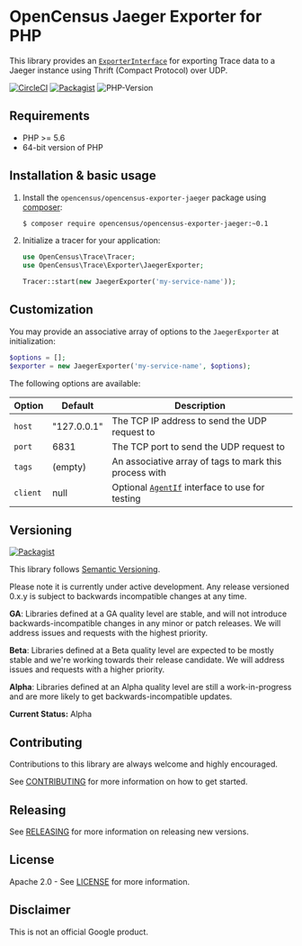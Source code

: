 # OpenCensus Jaeger Exporter for PHP

This library provides an [`ExporterInterface`][exporter-interface] for exporting
Trace data to a Jaeger instance using Thrift (Compact Protocol) over UDP.

[![CircleCI](https://circleci.com/gh/census-ecosystem/opencensus-php-exporter-jaeger.svg?style=svg)][ci-build]
[![Packagist](https://img.shields.io/packagist/v/opencensus/opencensus-exporter-jaeger.svg)][packagist-package]
![PHP-Version](https://img.shields.io/packagist/php-v/opencensus/opencensus-exporter-jaeger.svg)

## Requirements

* PHP >= 5.6 
* 64-bit version of PHP

## Installation & basic usage

1. Install the `opencensus/opencensus-exporter-jaeger` package using [composer][composer]:

    ```bash
    $ composer require opencensus/opencensus-exporter-jaeger:~0.1
    ```

1. Initialize a tracer for your application:

    ```php
    use OpenCensus\Trace\Tracer;
    use OpenCensus\Trace\Exporter\JaegerExporter;

    Tracer::start(new JaegerExporter('my-service-name'));
    ```

## Customization

You may provide an associative array of options to the `JaegerExporter` at
initialization:

```php
$options = [];
$exporter = new JaegerExporter('my-service-name', $options);
```

The following options are available:

| Option | Default | Description |
| ------ | ------- | ----------- |
| `host` | "127.0.0.1" | The TCP IP address to send the UDP request to |
| `port` | 6831 | The TCP port to send the UDP request to |
| `tags` | (empty) | An associative array of tags to mark this process with |
| `client` | null | Optional [`AgentIf`][agent-interface] interface to use for testing |

## Versioning

[![Packagist](https://img.shields.io/packagist/v/opencensus/opencensus-exporter-jaeger.svg)][packagist-package]

This library follows [Semantic Versioning][semver].

Please note it is currently under active development. Any release versioned
0.x.y is subject to backwards incompatible changes at any time.

**GA**: Libraries defined at a GA quality level are stable, and will not
introduce backwards-incompatible changes in any minor or patch releases. We will
address issues and requests with the highest priority.

**Beta**: Libraries defined at a Beta quality level are expected to be mostly
stable and we're working towards their release candidate. We will address issues
and requests with a higher priority.

**Alpha**: Libraries defined at an Alpha quality level are still a
work-in-progress and are more likely to get backwards-incompatible updates.

**Current Status:** Alpha


## Contributing

Contributions to this library are always welcome and highly encouraged.

See [CONTRIBUTING](CONTRIBUTING.md) for more information on how to get started.

## Releasing

See [RELEASING](RELEASING.md) for more information on releasing new versions.

## License

Apache 2.0 - See [LICENSE](LICENSE) for more information.

## Disclaimer

This is not an official Google product.

[exporter-interface]: https://github.com/census-instrumentation/opencensus-php/blob/master/src/Trace/Exporter/ExporterInterface.php
[census-org]: https://github.com/census-instrumentation
[composer]: https://getcomposer.org/
[agent-interface]: https://github.com/census-instrumentation/opencensus-php-exporter-jaeger/blob/master/src/Thrift/Agent.php#L19
[semver]: http://semver.org/
[ci-build]: https://circleci.com/gh/census-ecosystem/opencensus-php-exporter-jaeger
[packagist-package]: https://packagist.org/packages/opencensus/opencensus-exporter-jaeger
